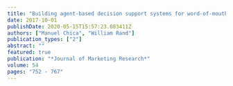 ```yaml
---
title: "Building agent-based decision support systems for word-of-mouth programs. A freemium application"
date: 2017-10-01
publishDate: 2020-05-15T15:57:23.083411Z
authors: ["Manuel Chica", "William Rand"]
publication_types: ["2"]
abstract: ""
featured: true
publication: "*Journal of Marketing Research*"
volume: 54
pages: "752 - 767"
---
```


